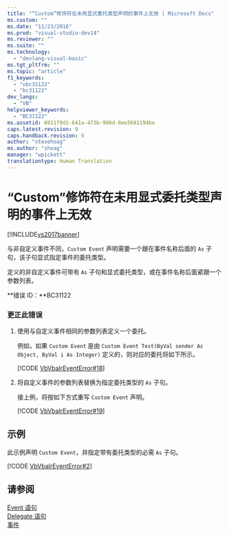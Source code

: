 ```yaml
---
title: "“Custom”修饰符在未用显式委托类型声明的事件上无效 | Microsoft Docs"
ms.custom: ""
ms.date: "11/23/2016"
ms.prod: "visual-studio-dev14"
ms.reviewer: ""
ms.suite: ""
ms.technology: 
  - "devlang-visual-basic"
ms.tgt_pltfrm: ""
ms.topic: "article"
f1_keywords: 
  - "vbc31122"
  - "bc31122"
dev_langs: 
  - "VB"
helpviewer_keywords: 
  - "BC31122"
ms.assetid: 6911f0d1-641a-473b-906d-8ee5681194be
caps.latest.revision: 9
caps.handback.revision: 9
author: "stevehoag"
ms.author: "shoag"
manager: "wpickett"
translationtype: Human Translation
---
```

# “Custom”修饰符在未用显式委托类型声明的事件上无效
[!INCLUDE[vs2017banner](../../../csharp/includes/vs2017banner.md)]

与非自定义事件不同，`Custom Event` 声明需要一个跟在事件名称后面的 `As` 子句，该子句显式指定事件的委托类型。  
  
 定义的非自定义事件可带有 `As` 子句和显式委托类型，或在事件名称后面紧跟一个参数列表。  
  
 **错误 ID：**BC31122  
  
### 更正此错误  
  
1.  使用与自定义事件相同的参数列表定义一个委托。  
  
     例如，如果 `Custom Event` 是由 `Custom Event Test(ByVal sender As Object, ByVal i As Integer)` 定义的，则对应的委托将如下所示。  
  
     [!CODE [VbVbalrEventError#18](../CodeSnippet/VS_Snippets_VBCSharp/VbVbalrEventError#18)]  
  
2.  将自定义事件的参数列表替换为指定委托类型的 `As` 子句。  
  
     接上例，将按如下方式重写 `Custom Event` 声明。  
  
     [!CODE [VbVbalrEventError#19](../CodeSnippet/VS_Snippets_VBCSharp/VbVbalrEventError#19)]  
  
## 示例  
 此示例声明 `Custom Event`，并指定带有委托类型的必需 `As` 子句。  
  
 [!CODE [VbVbalrEventError#2](../CodeSnippet/VS_Snippets_VBCSharp/VbVbalrEventError#2)]  
  
## 请参阅  
 [Event 语句](../../../visual-basic/language-reference/statements/event-statement.md)   
 [Delegate 语句](../../../visual-basic/language-reference/statements/delegate-statement.md)   
 [事件](../../../visual-basic/programming-guide/language-features/events/events.md)